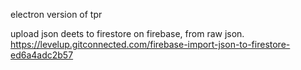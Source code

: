 electron version of tpr


upload json deets to firestore on firebase, from raw json.
https://levelup.gitconnected.com/firebase-import-json-to-firestore-ed6a4adc2b57

